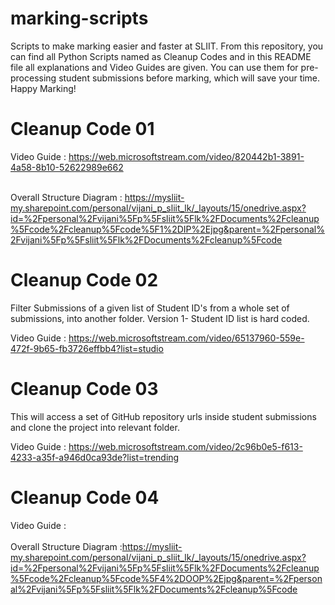# marking-scripts

Scripts to make marking easier and faster at SLIIT. From this repository, you can find all Python Scripts named as Cleanup Codes and in this README file all explanations and Video Guides are given. You can use them for pre-processing student submissions before marking, which will save your time. Happy Marking!

# Cleanup Code 01

Video Guide : https://web.microsoftstream.com/video/820442b1-3891-4a58-8b10-52622989e662 <br> <br>

Overall Structure Diagram : https://mysliit-my.sharepoint.com/personal/vijani_p_sliit_lk/_layouts/15/onedrive.aspx?id=%2Fpersonal%2Fvijani%5Fp%5Fsliit%5Flk%2FDocuments%2Fcleanup%5Fcode%2Fcleanup%5Fcode%5F1%2DIP%2Ejpg&parent=%2Fpersonal%2Fvijani%5Fp%5Fsliit%5Flk%2FDocuments%2Fcleanup%5Fcode

# Cleanup Code 02

Filter Submissions of a given list of Student ID's from a whole set of submissions, into another folder.
Version 1- Student ID list is hard coded.

Video Guide : https://web.microsoftstream.com/video/65137960-559e-472f-9b65-fb3726effbb4?list=studio

# Cleanup Code 03

This will access a set of GitHub repository urls inside student submissions and clone the project into relevant folder.

Video Guide : https://web.microsoftstream.com/video/2c96b0e5-f613-4233-a35f-a946d0ca93de?list=trending

# Cleanup Code 04

Video Guide :<br><br>
Overall Structure Diagram :https://mysliit-my.sharepoint.com/personal/vijani_p_sliit_lk/_layouts/15/onedrive.aspx?id=%2Fpersonal%2Fvijani%5Fp%5Fsliit%5Flk%2FDocuments%2Fcleanup%5Fcode%2Fcleanup%5Fcode%5F4%2DOOP%2Ejpg&parent=%2Fpersonal%2Fvijani%5Fp%5Fsliit%5Flk%2FDocuments%2Fcleanup%5Fcode
